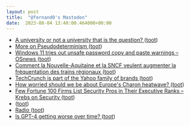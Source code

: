 ```yaml
---
layout: post
title:  "@fernand0's Mastodon"
date:  2023-08-04 13:40:00.464000+00:00
---
```

*  [A university or not a university that is the question? ](https://thonyc.wordpress.com/2023/07/22/a-university-or-not-a-university-that-is-the-question) ([toot](https://mastodon.social/@fernand0/110831625860236923))
*  [More on Pseudodeterminism ](https://blog.computationalcomplexity.org/2023/07/more-on-psuedodeterminism.htm) ([toot](https://mastodon.social/@fernand0/110831359917080673))
*  [Windows 11 tries out unsafe password copy and paste warnings  –  OSnews ](https://www.osnews.com/story/136429/windows-11-tries-out-unsafe-password-copy-and-paste-warnings) ([toot](https://mastodon.social/@fernand0/110831184048864143))
*  [Comment la Nouvelle-Aquitaine et la SNCF veulent augmenter la fréquentation des trains régionaux ](https://www.larepubliquedespyrenees.fr/economie/transports/comment-la-region-et-la-sncf-veulent-augmenter-l-offre-et-la-frequentation-des-ter-15975197.ph) ([toot](https://mastodon.social/@fernand0/110830893902708064))
*  [TechCrunch is part of the Yahoo family of brands ](https://consent.yahoo.com/v2/collectConsent?sessionId=3_cc-session_3947688d-d350-4771-9dad-95b39419439) ([toot](https://mastodon.social/@fernand0/110830536922895034))
*  [How worried should we be about Europe's Charon heatwave? ](https://www.telegraph.co.uk/world-news/2023/07/19/europe-charon-heatwave-weather-how-worried-we-should-be) ([toot](https://mastodon.social/@fernand0/110830338091642639))
*  [Few Fortune 100 Firms List Security Pros in Their Executive Ranks – Krebs on Security ](https://krebsonsecurity.com/2023/07/few-fortune-100-firms-list-security-pros-in-their-executive-ranks) ([toot](https://mastodon.social/@fernand0/110830082452523619))
*  [ ](https://mastodon.social/users/fernand0/statuses/110826902638422824/activity) ([toot](https://mastodon.social/users/fernand0/statuses/110826902638422824/activity))
*  [Radio ](https://avecesunafoto.wordpress.com/2023/08/03/radio) ([toot](https://mastodon.social/@fernand0/110826811294262852))
*  [Is GPT-4 getting worse over time? ](https://www.aisnakeoil.com/p/is-gpt-4-getting-worse-over-tim) ([toot](https://mastodon.social/@fernand0/110826766327984664))
